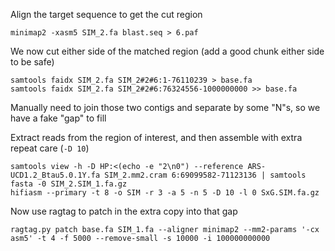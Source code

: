 

Align the target sequence to get the cut region

```
minimap2 -xasm5 SIM_2.fa blast.seq > 6.paf
```

We now cut either side of the matched region (add a good chunk either side to be safe)

```
samtools faidx SIM_2.fa SIM_2#2#6:1-76110239 > base.fa
samtools faidx SIM_2.fa SIM_2#2#6:76324556-1000000000 >> base.fa
```

Manually need to join those two contigs and separate by some "N"s, so we have a fake "gap" to fill

Extract reads from the region of interest, and then assemble with extra repeat care (`-D 10`)

```
samtools view -h -D HP:<(echo -e "2\n0") --reference ARS-UCD1.2_Btau5.0.1Y.fa SIM_2.mm2.cram 6:69099582-71123136 | samtools fasta -0 SIM_2.SIM_1.fa.gz
hifiasm --primary -t 8 -o SIM -r 3 -a 5 -n 5 -D 10 -l 0 SxG.SIM.fa.gz
```

Now use ragtag to patch in the extra copy into that gap

```
ragtag.py patch base.fa SIM_1.fa --aligner minimap2 --mm2-params '-cx asm5' -t 4 -f 5000 --remove-small -s 10000 -i 100000000000
```